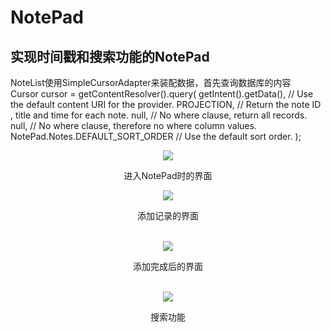 # NotePad
## 实现时间戳和搜索功能的NotePad<br>

<!-- ![Image text](https://github.com/Cappuccino-Luo/NotePad/blob/master/NotePad1/pictures/1.png)<br> -->
<!-- 导入图片的格式有两种，上一行的一种和下两行的一种，但是用了html格式后上面一行的导入好像不可以再用了。这种文件与html有很多相同的，除一部分自己格式的特色（猜测）。 -->

NoteList使用SimpleCursorAdapter来装配数据，首先查询数据库的内容<br>
    Cursor cursor = getContentResolver().query(
               getIntent().getData(),            // Use the default content URI for the provider.
               PROJECTION,                       // Return the note ID ,  title and time for each note.
               null,                             // No where clause, return all records.
                null,                             // No where clause, therefore no where column values.
                NotePad.Notes.DEFAULT_SORT_ORDER  // Use the default sort order.
            );

<div align="center"><img src="https://github.com/Cappuccino-Luo/NotePad/blob/master/NotePad1/pictures/1.png"></div>
<p align="center">进入NotePad时的界面</p>
<div align="center"><img src="https://github.com/Cappuccino-Luo/NotePad/blob/master/NotePad1/pictures/2.png"></div>
<p align="center">添加记录的界面</p><br>
<div align="center"><img src="https://github.com/Cappuccino-Luo/NotePad/blob/master/NotePad1/pictures/3.png"></div>
<p align="center">添加完成后的界面</p><br>
<div align="center"><img src="https://github.com/Cappuccino-Luo/NotePad/blob/master/NotePad1/pictures/4.jpg"></div>
<p align="center">搜索功能</p><br>

